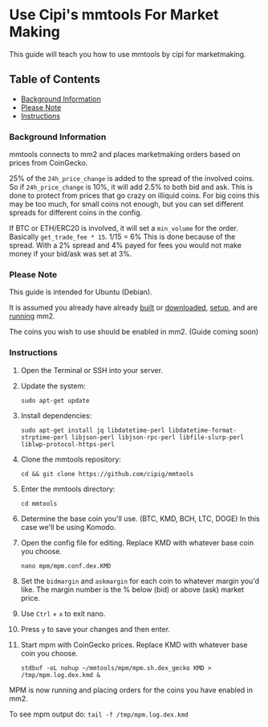 # Use Cipi's mmtools For Market Making

This guide will teach you how to use mmtools by cipi for marketmaking.

## Table of Contents

  - [Background Information](#Background-Information)
  - [Please Note](#Please-Note)
  - [Instructions](#Instructions)

### Background Information

mmtools connects to mm2 and places marketmaking orders based on prices from CoinGecko.

25% of the `24h_price_change` is added to the spread of the involved coins. So if `24h_price_change` is 10%, it will add 2.5% to both bid and ask. This is done to protect from prices that go crazy on illiquid coins. For big coins this may be too much, for small coins not enough, but you can set different spreads for different coins in the config.

If BTC or ETH/ERC20 is involved, it will set a `min_volume` for the order. Basically `get_trade_fee * 15`. 1/15 = 6% This is done because of the spread. With a 2% spread and 4% payed for fees you would not make money if your bid/ask was set at 3%.

### Please Note

This guide is intended for Ubuntu (Debian).

It is assumed you already have already [built](Build-MM2-On-Ubuntu.md) or [downloaded](Download-MM2-Binary.md), [setup](Setup-MM2.md), and are [running](Run-MM2.md) mm2.

The coins you wish to use should be enabled in mm2. (Guide coming soon)

### Instructions

1. Open the Terminal or SSH into your server.

2. Update the system:

    `sudo apt-get update`

3. Install dependencies:

    `sudo apt-get install jq libdatetime-perl libdatetime-format-strptime-perl libjson-perl libjson-rpc-perl libfile-slurp-perl liblwp-protocol-https-perl`

4. Clone the mmtools repository:

    `cd && git clone https://github.com/cipig/mmtools`

5. Enter the mmtools directory:

    `cd mmtools`

6. Determine the base coin you'll use. (BTC, KMD, BCH, LTC, DOGE) In this case we'll be using Komodo.

7. Open the config file for editing. Replace KMD with whatever base coin you choose.

    `nano mpm/mpm.conf.dex.KMD`

8. Set the `bidmargin` and `askmargin` for each coin to whatever margin you'd like. The margin number is the % below (bid) or above (ask) market price.

9. Use `Ctrl` + `x` to exit nano.

10. Press `y` to save your changes and then enter.

11. Start mpm with CoinGecko prices. Replace KMD with whatever base coin you choose.

    `stdbuf -oL nohup ~/mmtools/mpm/mpm.sh.dex_gecko KMD > /tmp/mpm.log.dex.kmd &`

MPM is now running and placing orders for the coins you have enabled in mm2.

To see mpm output do: `tail -f /tmp/mpm.log.dex.kmd`
